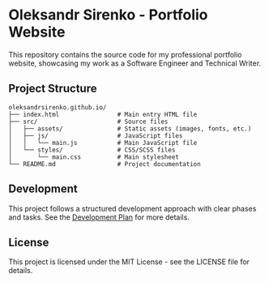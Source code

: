 # Oleksandr Sirenko - Portfolio Website

This repository contains the source code for my professional portfolio website, showcasing my work as a Software Engineer and Technical Writer.

## Project Structure

```
oleksandrsirenko.github.io/
├── index.html                # Main entry HTML file
├── src/                      # Source files
│   ├── assets/               # Static assets (images, fonts, etc.)
│   ├── js/                   # JavaScript files
│   │   └── main.js           # Main JavaScript file
│   └── styles/               # CSS/SCSS files
│       └── main.css          # Main stylesheet
└── README.md                 # Project documentation
```

## Development

This project follows a structured development approach with clear phases and tasks. See the [Development Plan](DEVELOPMENT_PLAN.md) for more details.

## License

This project is licensed under the MIT License - see the LICENSE file for details.